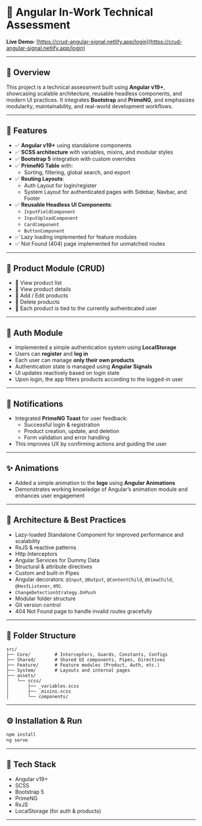 # 🧩 Angular In-Work Technical Assessment

**Live Demo:** [https://crud-angular-signal.netlify.app/login](https://crud-angular-signal.netlify.app/login)

---

## 📌 Overview

This project is a technical assessment built using **Angular v19+**, showcasing scalable architecture, reusable headless components, and modern UI practices. It integrates **Bootstrap** and **PrimeNG**, and emphasizes modularity, maintainability, and real-world development workflows.

---

## 🚀 Features

- ✅ **Angular v19+** using standalone components  
- ✅ **SCSS architecture** with variables, mixins, and modular styles  
- ✅ **Bootstrap 5** integration with custom overrides  
- ✅ **PrimeNG Table** with:
  - Sorting, filtering, global search, and export  
- ✅ **Routing Layouts**:
  - Auth Layout for login/register  
  - System Layout for authenticated pages with Sidebar, Navbar, and Footer  
- ✅ **Reusable Headless UI Components**:
  - `InputFieldComponent`  
  - `InputUploadComponent`  
  - `CardComponent`  
  - `ButtonComponent`  
- ✅ Lazy loading implemented for feature modules
- ✅ Not Found (404) page implemented for unmatched routes
---

## 🛒 Product Module (CRUD)

- 🔹 View product list  
- 🔹 View product details  
- 🔹 Add / Edit products  
- 🔹 Delete products  
- 🔹 Each product is tied to the currently authenticated user  

---

## 🔐 Auth Module

- Implemented a simple authentication system using **LocalStorage**  
- Users can **register** and **log in**  
- Each user can manage **only their own products**  
- Authentication state is managed using **Angular Signals**  
- UI updates reactively based on login state  
- Upon login, the app filters products according to the logged-in user  

---

## 🔔 Notifications

- Integrated **PrimeNG Toast** for user feedback:
  - Successful login & registration  
  - Product creation, update, and deletion  
  - Form validation and error handling  
- This improves UX by confirming actions and guiding the user

---

## ✨ Animations

- Added a simple animation to the **logo** using **Angular Animations**  
- Demonstrates working knowledge of Angular’s animation module and enhances user engagement

---

## 🧩 Architecture & Best Practices

- Lazy-loaded Standalone Component for improved performance and scalability
- RxJS & reactive patterns  
- Http Interceptors  
- Angular Services for Dummy Data
- Structural & attribute directives  
- Custom and built-in Pipes  
- Angular decorators: `@Input`, `@Output`, `@ContentChild`, `@ViewChild`, `@HostListener`, etc.  
- `ChangeDetectionStrategy.OnPush`  
- Modular folder structure  
- Git version control 
- 404 Not Found page to handle invalid routes gracefully
---

## 📁 Folder Structure

```
src/
├── Core/         # Interceptors, Guards, Constants, Configs
├── Shared/       # Shared UI components, Pipes, Directives
├── Feature/      # Feature modules (Product, Auth, etc.)
├── System/       # Layouts and internal pages
├── assets/
│   └── scss/
│       ├── _variables.scss
│       ├── _mixins.scss
│       └── components/
```

---

## ⚙️ Installation & Run

```bash
npm install
ng serve
```

---

## 🧰 Tech Stack

- Angular v19+  
- SCSS  
- Bootstrap 5  
- PrimeNG  
- RxJS  
- LocalStorage (for auth & products)  

---
